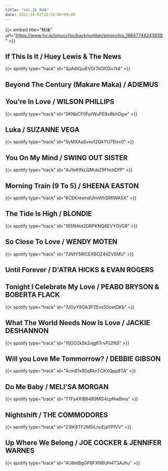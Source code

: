 ```yaml
---
title: "Vol.26 秋味"
date: 2022-10-02T16:55:00+09:00
---
```


{{< embed title="秋味" url="https://www.tvi.jp/pinocchio/backnumber/pinocchio_16647748243938" >}}

## If This Is It / Huey Lewis & The News
{{< spotify type="track" id="2pAdtQuiEVGr7nOXGiv7t4" >}}

## Beyond The Century (Makare Maka) / ADIEMUS

## You're In Love / WILSON PHILLIPS
{{< spotify type="track" id="5KNbCF0FpIWuPE8x6bhGgw" >}}

## Luka / SUZANNE VEGA
{{< spotify type="track" id="5yMXAaSvxo12QkYU75Ixv0" >}}

## You On My Mind / SWING OUT SISTER
{{< spotify type="track" id="4uYeKlfkLQMubZ9FhcbDfP" >}}

## Morning Train (9 To 5) / SHEENA EASTON
{{< spotify type="track" id="6CEKntwndUlmWhSRflWA5X" >}}

## The Tide Is High / BLONDIE
{{< spotify type="track" id="165NAtd2DRPKNQ6EVY0VG9" >}}

## So Close To Love / WENDY MOTEN
{{< spotify type="track" id="7JNfY5RlCEXBOZ4tlZV5MU" >}}

## Until Forever / D'ATRA HICKS & EVAN ROGERS

## Tonight I Celebrate My Love / PEABO BRYSON & BOBERTA FLACK
{{< spotify type="track" id="7JOyY9GA3P2Evx50oetDKb" >}}

## What The World Needs Now Is Love / JACKIE DESHANNON
{{< spotify type="track" id="1fjOO2k5k2vjg6TrvPJ2NS" >}}

## Will you Love Me Tommorrow? / DEBBIE GIBSON
{{< spotify type="track" id="4cm81x60qRknTCKXQpp8TA" >}}

## Do Me Baby / MELI'SA MORGAN
{{< spotify type="track" id="77Fs4XIB6489MG4cpNwBms" >}}

## Nightshift / THE COMMODORES
{{< spotify type="track" id="23IK8TF2MSiLnuEjaYPfVV" >}}

## Up Where We Belong / JOE COCKER & JENNIFER WARNES
{{< spotify type="track" id="4U6mBgGP8FXN6UH4T3AJhu" >}}
